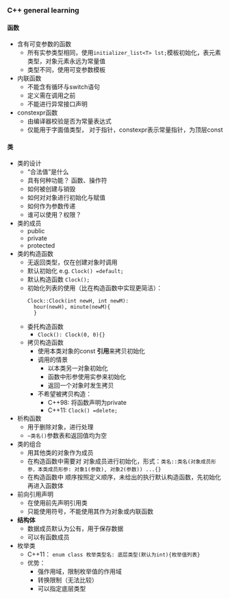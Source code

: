 ### C++ general learning
#### 函数
- 含有可变参数的函数
  - 所有实参类型相同，使用`initializer_list<T> lst;`模板初始化，<T>表元素类型，对象元素永远为常量值
  - 类型不同，使用可变参数模板
- 内联函数
  - 不能含有循环与switch语句
  - 定义需在调用之前
  - 不能进行异常接口声明
- constexpr函数
  - 由编译器校验是否为常量表达式
  - 仅能用于字面值类型， 对于指针，constexpr表示常量指针，为顶层const

#### 类
- 类的设计
  - “合法值”是什么
  - 具有何种功能？ 函数、操作符
  - 如何被创建与销毁
  - 如何对对象进行初始化与赋值
  - 如何作为参数传递
  - 谁可以使用？权限？
- 类的成员
  - public
  - private
  - protected
- 类的构造函数
  - 无返回类型，仅在创建对象时调用
  - 默认初始化 e.g. `Clock() =default;`  
  - 默认构造函数 `Clock();`
  - 初始化列表的使用（比在构造函数中实现更简洁）： 
    ```
    Clock::Clock(int newH, int newM):
      hour(newH), minute(newM){          
      } 
    ```
  - 委托构造函数
    - `Clock(): Clock(0, 0){}`
  - 拷贝构造函数
    - 使用本类对象的const **引用**来拷贝初始化
    - 调用的情景
      - 以本类另一对象初始化
      - 函数中形参使用实参来初始化
      - 返回一个对象时发生拷贝
    - 不希望被拷贝构造：
      - C++98: 将函数声明为private
      - C++11: `Clock() =delete;`
- 析构函数
  - 用于删除对象，进行处理
  - `~类名()`参数表和返回值均为空
- 类的组合
  - 用其他类的对象作为成员
  - 在构造函数中需要对 对象成员进行初始化，形式：`类名::类名(对象成员形参，本类成员形参: 对象1(参数), 对象2(参数)) ...{}` 
  - 在构造函数中 顺序按照定义顺序，未给出的执行默认构造函数，先初始化再进入函数体
- 前向引用声明
  - 在使用前先声明引用类
  - 只能使用符号，不能使用其作为对象或内联函数
- **结构体**
  - 数据成员默认为公有，用于保存数据
  - 可以有函数成员
- 枚举类
  - C++11： `enum class 枚举类型名: 底层类型(默认为int){枚举值列表}`
  - 优势：
    - 强作用域，限制枚举值的作用域
    - 转换限制（无法比较）
    - 可以指定底层类型